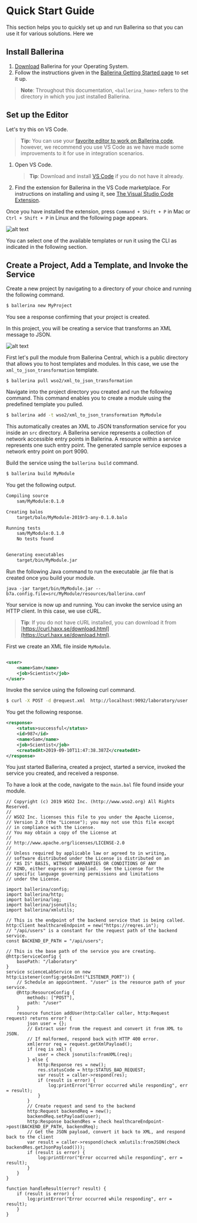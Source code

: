 # Quick Start Guide

This section helps you to quickly set up and run Ballerina so that you can use it for various solutions. Here we 

## Install Ballerina

1. [Download](https://ballerina.io/downloads) Ballerina for your Operating System. 
1. Follow the instructions given in the [Ballerina Getting Started page](https://ballerina.io/learn/getting-started/) to set it up. 

> **Note**: Throughout this documentation, `<ballerina_home>` refers to the directory in which you just installed Ballerina.

## Set up the Editor

Let's try this on VS Code.

> **Tip:** You can use your [favorite editor to work on Ballerina code](https://ballerina.io/learn/tools-ides/), however, we recommend you use VS Code as we have made some improvements to it for use in integration scenarios.

1. Open VS Code.
   > **Tip**: Download and install [VS Code](https://code.visualstudio.com/Download) if you do not have it already.

2. Find the extension for Ballerina in the VS Code marketplace. For instructions on installing and using it, see [The Visual Studio Code Extension](https://ballerina.io/learn/tools-ides/vscode-plugin/).

Once you have installed the extension, press `Command + Shift + P` in Mac or `Ctrl + Shift + P` in Linux and the following page appears.

![alt text](../../assets/img/vs-code-landing.png)

You can select one of the available templates or run it using the CLI as indicated in the following section.

## Create a Project, Add a Template, and Invoke the Service

Create a new project by navigating to a directory of your choice and running the following command. 

```bash
$ ballerina new MyProject
```

You see a response confirming that your project is created.

In this project, you will be creating a service that transforms an XML message to JSON.

![alt text](../../assets/img/xml-json.png)

First let's pull the module from Ballerina Central, which is a public directory that allows you to host templates and modules. In this case, we use the `xml_to_json_transformation` template.

```
$ ballerina pull wso2/xml_to_json_transformation
```

Navigate into the project directory you created and run the following command. This command enables you to create a module using the predefined template you pulled.

```bash
$ ballerina add -t wso2/xml_to_json_transformation MyModule
```

This automatically creates an XML to JSON transformation service for you inside an `src` directory. A Ballerina service represents a collection of network accessible entry points in Ballerina. A resource within a service represents one such entry point. The generated sample service exposes a network entry point on port 9090.

Build the service using the `ballerina build` command.

```bash
$ ballerina build MyModule
```

You get the following output.

```bash
Compiling source
	sam/MyModule:0.1.0

Creating balos
	target/balo/MyModule-2019r3-any-0.1.0.balo

Running tests
    sam/MyModule:0.1.0
	No tests found


Generating executables
	target/bin/MyModule.jar
```

Run the following Java command to run the executable .jar file that is created once you build your module.

```
java -jar target/bin/MyModule.jar --b7a.config.file=src/MyModule/resources/ballerina.conf
```

Your service is now up and running. You can invoke the service using an HTTP client. In this case, we use cURL.

> **Tip**: If you do not have cURL installed, you can download it from [https://curl.haxx.se/download.html](https://curl.haxx.se/download.html).

First we create an XML file inside `MyModule`.

```xml

<user>
    <name>Sam</name>
    <job>Scientist</job>
</user>

```

Invoke the service using the following curl command.

```bash
$ curl -X POST -d @request.xml  http://localhost:9092/laboratory/user  -H "Content-Type: text/xml"
```

You get the following response.

```xml
<response>
    <status>successful</status>
    <id>987</id>
    <name>Sam</name>
    <job>Scientist</job>
    <createdAt>2019-09-10T11:47:38.387Z</createdAt>
</response>

```

You just started Ballerina, created a project, started a service, invoked the service you created, and received a response.

To have a look at the code, navigate to the `main.bal` file found inside your module.

```
// Copyright (c) 2019 WSO2 Inc. (http://www.wso2.org) All Rights Reserved.
//
// WSO2 Inc. licenses this file to you under the Apache License,
// Version 2.0 (the "License"); you may not use this file except
// in compliance with the License.
// You may obtain a copy of the License at
//
// http://www.apache.org/licenses/LICENSE-2.0
//
// Unless required by applicable law or agreed to in writing,
// software distributed under the License is distributed on an
// "AS IS" BASIS, WITHOUT WARRANTIES OR CONDITIONS OF ANY
// KIND, either express or implied.  See the License for the
// specific language governing permissions and limitations
// under the License.

import ballerina/config;
import ballerina/http;
import ballerina/log;
import ballerina/jsonutils;
import ballerina/xmlutils;

// This is the endpoint of the backend service that is being called.
http:Client healthcareEndpoint = new("https://reqres.in");
// "/api/users" is a constant for the request path of the backend service.
const BACKEND_EP_PATH = "/api/users";

// This is the base path of the service you are creating.
@http:ServiceConfig {
    basePath: "/laboratory"
}
service scienceLabService on new http:Listener(config:getAsInt("LISTENER_PORT")) {
    // Schedule an appointment. "/user" is the resource path of your service.
    @http:ResourceConfig {
        methods: ["POST"],
        path: "/user"
    }
    resource function addUser(http:Caller caller, http:Request request) returns error? {
        json user = {};
        // Extract user from the request and convert it from XML to JSON. 
        // If malformed, respond back with HTTP 400 error.
        xml|error req = request.getXmlPayload();
        if (req is xml) {
            user = check jsonutils:fromXML(req);
        } else {
            http:Response res = new();
            res.statusCode = http:STATUS_BAD_REQUEST;
            var result = caller->respond(res);
            if (result is error) {
                log:printError("Error occurred while responding", err = result);
            }
        }
        // Create request and send to the backend
        http:Request backendReq = new();
        backendReq.setPayload(user);
        http:Response backendRes = check healthcareEndpoint->post(BACKEND_EP_PATH, backendReq);
        // Get the JSON payload, convert it back to XML, and respond back to the client
        var result = caller->respond(check xmlutils:fromJSON(check backendRes.getJsonPayload()));
        if (result is error) {
            log:printError("Error occurred while responding", err = result);
        }
    }
}

function handleResult(error? result) {
    if (result is error) {
        log:printError("Error occurred while responding", err = result);
    }
}
```
